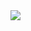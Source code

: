 <img src="https://github.com/t0kyolover/t0kyolover/blob/main/ekaterinachavan.gif"/>

<!---
t0kyolover/t0kyolover is a ✨ special ✨ repository because its `README.md` (this file) appears on your GitHub profile.
You can click the Preview link to take a look at your changes.
--->
